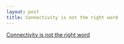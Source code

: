 ```yaml
---
layout: post
title: Connectivity is not the right word 
---
```



<a href="http://www.edc.org/GLG/gkd/2003/Nov/0334.html">Connectivity is not the right word </a>
